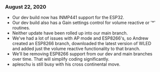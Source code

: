 ### August 22, 2020

- Our dev build now has INMP441 support for the ESP32.
- Our dev build also has a Gain settings control for volume reactive or '*' routines.
- Neither update have been rolled up into our main branch.
- We've had a lot of issues with AP mode and ESP8266's, so Andrew created an ESP8266 branch, downloaded the latest version of WLED and added just the volume reactive functionality to that branch.
- We'll be removing ESP8266 support from our dev and main branches over time. That will simplify coding significantly.
- apleschu is still busy with his cross continental move.
